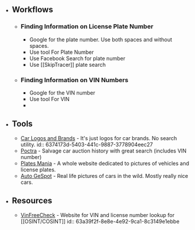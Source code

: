 - ## Workflows
	- ### Finding Information on License Plate Number
		- Google for the plate number. Use both spaces and without spaces.
		- Use tool For Plate Number
		- Use Facebook Search for plate number
		- Use [[SkipTracer]] plate search
	- ### Finding Information on VIN Numbers
		- Google for the VIN number
		- Use tool For VIN
		-
- ## Tools
	- [Car Logos and Brands](https://www.carlogos.org/) - It's just logos for car brands. No search utility.
	  id:: 6374173d-5403-441c-9887-3778904eec27
	- [Poctra](https://poctra.com/) - Salvage car auction history with great search (includes VIN number)
	- [Plates Mania](https://platesmania.com/) - A whole website dedicated to pictures of vehicles and license plates.
	- [Auto GeSpot](https://www.autogespot.com/spots) - Real life pictures of cars in the wild. Mostly really nice cars.
- ## Resources
	- [VinFreeCheck](https://www.vinfreecheck.com/) - Website for VIN and license number lookup for [[OSINT/COSINT]]
	  id:: 63a39f2f-8e8e-4e92-9ca1-8c3149e1ebbe
